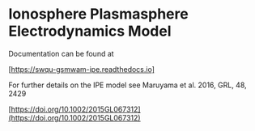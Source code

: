 # Ionosphere Plasmasphere Electrodynamics Model

Documentation can be found at

[https://swqu-gsmwam-ipe.readthedocs.io]

For further details on the IPE model see Maruyama et al. 2016, GRL, 48, 2429

[https://doi.org/10.1002/2015GL067312](https://doi.org/10.1002/2015GL067312)
